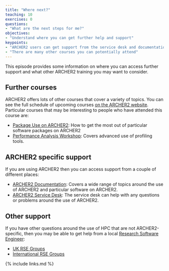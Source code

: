```yaml
---
title: "Where next?"
teaching: 10
exercises: 0
questions:
- "What are the next steps for me?"
objectives:
- "Understand where you can get further help and support"
keypoints:
- "ARCHER2 users can get support from the service desk and documentation"
- "There are many other courses you can potentially attend"
---
```


This episode provides some information on where you can access further
support and what other ARCHER2 training you may want to consider.

## Further courses

ARCHER2 offers lots of other courses that cover a variety of topics. You
can see the full schedule of upcoming courses
[on the ARCHER2 website](https://www.archer2.ac.uk/training/#upcoming-training).
Particular courses that may be interesting to people who have attended
this course are:

 - [Package Use on ARCHER2](https://www.archer2.ac.uk/training/courses/#package_use): How to get the most out of particular software packages on ARCHER2
 - [Performance Analysis Workshop](https://www.archer2.ac.uk/training/courses/#performance_analysis_workshop): Covers advanced use of profiling tools.

## ARCHER2 specific support

If you are using ARCHER2 then you can access support from a couple of different
places:

 - [ARCHER2 Documentation](https://docs.archer2.ac.uk/): Covers a wide range of topics around the use
   of ARCHER2 and particular software on ARCHER2.
 - [ARCHER2 Service Desk](https://www.archer2.ac.uk/support-access/servicedesk.html): The service desk
   can help with any questions or problems around the use of ARCHER2.

## Other support

If you have other questions around the use of HPC that are not ARCHER2-specific, then you may be able
to get help from a local [Research Software Engineer](https://society-rse.org):

 - [UK RSE Groups](https://society-rse.org/community/rse-groups/)
 - [International RSE Groups](https://society-rse.org/international-rse-organisations/)

{% include links.md %}


